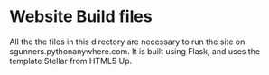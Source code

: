 # Website Build files

All the the files in this directory are necessary to run the site on sgunners.pythonanywhere.com. It is built using Flask, and uses the template Stellar from HTML5 Up.
